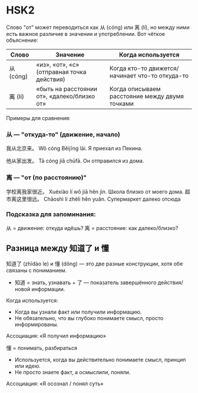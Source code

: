 # HSK2

Слово "от" может переводиться как 从 (cóng) или 离 (lí), но между ними есть важное различие в значении и употреблении. Вот чёткое объяснение:

|Слово   |Значение                                   |Когда используется                             |
|--------|-------------------------------------------|-----------------------------------------------|
|从 (cóng)|«из», «от», «с» (отправная точка действия)|Когда кто-то движется/начинает что-то откуда-то|
|离 (lí)  |«быть на расстоянии от», «далеко/близко от»|Когда описываем расстояние между двумя точками|

Примеры для сравнения:

### 从 — "откуда-то" (движение, начало)

我从北京来。
Wǒ cóng Běijīng lái.
Я приехал из Пекина.

他从家出发。
Tā cóng jiā chūfā.
Он отправился из дома.

### 离 — "от (по расстоянию)"
学校离我家很近。
Xuéxiào lí wǒ jiā hěn jìn.
Школа близко от моего дома.
超市离这里很远。
Chāoshì lí zhèli hěn yuǎn.
Супермаркет далеко отсюда

### Подсказка для запоминания:
从 = движение: откуда идёшь?
离 = расстояние: как далеко/близко?




## Разница между 知道了 и 懂
知道了 (zhīdào le) и 懂 (dǒng) — это две разные конструкции, хотя обе связаны с пониманием.

* 知道 = знать, узнавать + 了 — показатель завершённого действия/новой информации.

Когда используется:
* Когда вы узнали факт или получили информацию.
* Не обязательно, что вы глубоко понимаете смысл, просто информированы.

Ассоциация: «Я получил информацию»

懂 = понимать, разбираться

* Используется, когда вы действительно понимаете смысл, принцип или идею.
* Не просто знаете факт, а осмыслили, поняли.

Ассоциация: «Я осознал / понял суть»
